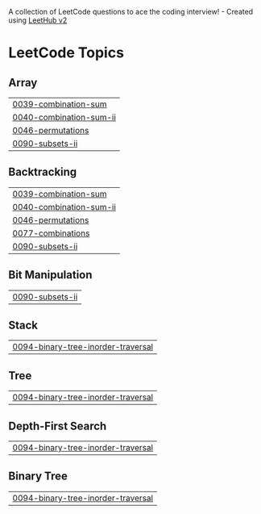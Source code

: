 A collection of LeetCode questions to ace the coding interview! - Created using [LeetHub v2](https://github.com/arunbhardwaj/LeetHub-2.0)
<!---LeetCode Topics Start-->
# LeetCode Topics
## Array
|  |
| ------- |
| [0039-combination-sum](https://github.com/JEGAN37/DSA-PRACTICE/tree/master/0039-combination-sum) |
| [0040-combination-sum-ii](https://github.com/JEGAN37/DSA-PRACTICE/tree/master/0040-combination-sum-ii) |
| [0046-permutations](https://github.com/JEGAN37/DSA-PRACTICE/tree/master/0046-permutations) |
| [0090-subsets-ii](https://github.com/JEGAN37/DSA-PRACTICE/tree/master/0090-subsets-ii) |
## Backtracking
|  |
| ------- |
| [0039-combination-sum](https://github.com/JEGAN37/DSA-PRACTICE/tree/master/0039-combination-sum) |
| [0040-combination-sum-ii](https://github.com/JEGAN37/DSA-PRACTICE/tree/master/0040-combination-sum-ii) |
| [0046-permutations](https://github.com/JEGAN37/DSA-PRACTICE/tree/master/0046-permutations) |
| [0077-combinations](https://github.com/JEGAN37/DSA-PRACTICE/tree/master/0077-combinations) |
| [0090-subsets-ii](https://github.com/JEGAN37/DSA-PRACTICE/tree/master/0090-subsets-ii) |
## Bit Manipulation
|  |
| ------- |
| [0090-subsets-ii](https://github.com/JEGAN37/DSA-PRACTICE/tree/master/0090-subsets-ii) |
## Stack
|  |
| ------- |
| [0094-binary-tree-inorder-traversal](https://github.com/JEGAN37/DSA-PRACTICE/tree/master/0094-binary-tree-inorder-traversal) |
## Tree
|  |
| ------- |
| [0094-binary-tree-inorder-traversal](https://github.com/JEGAN37/DSA-PRACTICE/tree/master/0094-binary-tree-inorder-traversal) |
## Depth-First Search
|  |
| ------- |
| [0094-binary-tree-inorder-traversal](https://github.com/JEGAN37/DSA-PRACTICE/tree/master/0094-binary-tree-inorder-traversal) |
## Binary Tree
|  |
| ------- |
| [0094-binary-tree-inorder-traversal](https://github.com/JEGAN37/DSA-PRACTICE/tree/master/0094-binary-tree-inorder-traversal) |
<!---LeetCode Topics End-->